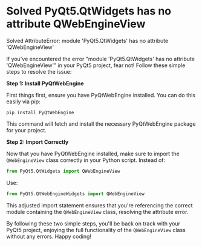 # Solved PyQt5.QtWidgets has no attribute QWebEngineView
Solved AttributeError: module 'PyQt5.QtWidgets' has no attribute 'QWebEngineView'

If you've encountered the error "module 'PyQt5.QtWidgets' has no attribute 'QWebEngineView'" in your PyQt5 project, fear not! Follow these simple steps to resolve the issue:

**Step 1: Install PyQtWebEngine**

First things first, ensure you have PyQtWebEngine installed. You can do this easily via pip:

```
pip install PyQtWebEngine
```

This command will fetch and install the necessary PyQtWebEngine package for your project.

**Step 2: Import Correctly**

Now that you have PyQtWebEngine installed, make sure to import the `QWebEngineView` class correctly in your Python script. Instead of:

```python
from PyQt5.QtWidgets import QWebEngineView
```

Use:

```python
from PyQt5.QtWebEngineWidgets import QWebEngineView
```

This adjusted import statement ensures that you're referencing the correct module containing the `QWebEngineView` class, resolving the attribute error.

By following these two simple steps, you'll be back on track with your PyQt5 project, enjoying the full functionality of the `QWebEngineView` class without any errors. Happy coding!
